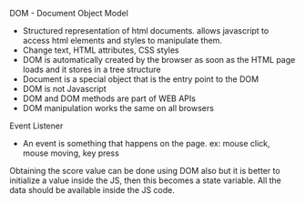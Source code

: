 DOM - Document Object Model
- Structured representation of html documents. allows javascript to access html elements and styles to manipulate them.
- Change text, HTML attributes, CSS styles
- DOM is automatically created by the browser as soon as the HTML page loads and it stores in a tree structure
- Document is a special object that is the entry point to the DOM
- DOM is not Javascript 
- DOM and DOM methods are part of WEB APIs
- DOM manipulation works the same on all browsers

Event Listener
- An event is something that happens on the page. ex: mouse click, mouse moving, key press
 
Obtaining the score value can be done using DOM also but it is better to initialize a value inside the JS, then this becomes a state variable. All the data should be available inside the JS code.






